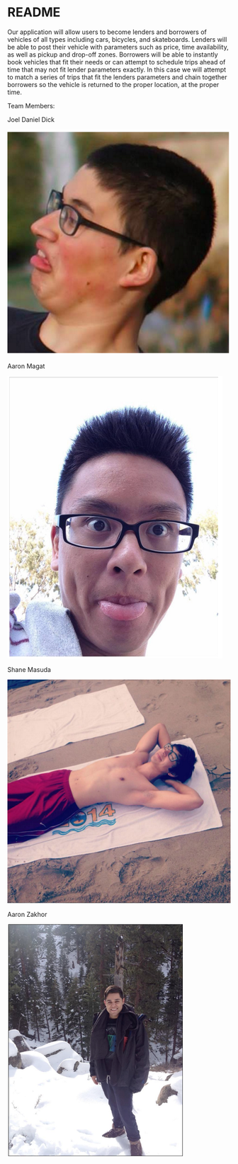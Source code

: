 # README

Our application will allow users to become lenders and borrowers of vehicles of all types including cars, bicycles, and skateboards. Lenders will be able to post their vehicle with parameters such as price, time availability, as well as pickup and drop-off zones. Borrowers will be able to instantly book vehicles that fit their needs or can attempt to schedule trips ahead of time that may not fit lender parameters exactly. In this case we will attempt to match a series of trips that fit the lenders parameters and chain together borrowers so the vehicle is returned to the proper location, at the proper time.

Team Members:

Joel Daniel Dick

![picture to come](super_cool_pictures/Joel.png)

Aaron Magat

![picture to come](super_cool_pictures/AaronM.png)

Shane Masuda

![picture to come](super_cool_pictures/Shane2.png)

Aaron Zakhor

![picture to come](super_cool_pictures/AaronZ.png)

